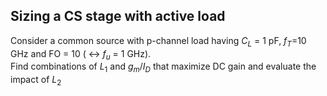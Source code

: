 ## Sizing a CS stage with active load

Consider a common source with p-channel load having $C_{L}$ = 1 pF, $f_{T}$=10 GHz and FO = 10 ( $\leftrightarrow$ $f_u$ = 1 GHz). <br>
Find combinations of $L_1$ and $g_{m}/I_{D}$ that maximize DC gain and evaluate the impact of $L_2$

